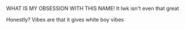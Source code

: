 WHAT IS MY OBSESSION WITH THIS NAME! It lwk isn't even that great

Honestly? Vibes are that it gives white boy vibes